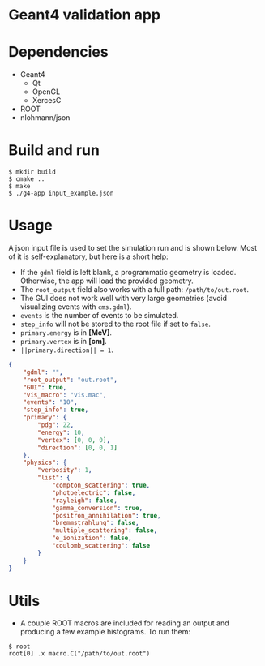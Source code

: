 
Geant4 validation app
=====================


# Dependencies
- Geant4
  - Qt
  - OpenGL
  - XercesC
- ROOT
- nlohmann/json


# Build and run
```
$ mkdir build
$ cmake ..
$ make
$ ./g4-app input_example.json
```


# Usage
A json input file is used to set the simulation run and is shown below. Most 
of it is self-explanatory, but here is a short help:  

- If the `gdml` field is left blank, a programmatic geometry is loaded. 
Otherwise, the app will load the provided geometry.  
- The `root_output` field also works with a full path: `/path/to/out.root`.    
- The GUI does not work well with very large geometries (avoid visualizing 
events with `cms.gdml`).  
- `events` is the number of events to be simulated.  
- `step_info` will not be stored to the root file if set to `false`.  
- `primary.energy` is in **[MeV]**.  
- `primary.vertex` is in **[cm]**.  
- `||primary.direction|| = 1`.  

```json
{
    "gdml": "",
    "root_output": "out.root",
    "GUI": true,
    "vis_macro": "vis.mac",
    "events": "10",
    "step_info": true,
    "primary": {
        "pdg": 22,
        "energy": 10,
        "vertex": [0, 0, 0],
        "direction": [0, 0, 1]
    },
    "physics": {
        "verbosity": 1,
        "list": {
            "compton_scattering": true,
            "photoelectric": false,
            "rayleigh": false,
            "gamma_conversion": true,
            "positron_annihilation": true,
            "bremmstrahlung": false,
            "multiple_scattering": false,
            "e_ionization": false,
            "coulomb_scattering": false
        }
    }
}
```


# Utils
- A couple ROOT macros are included for reading an output and producing a few 
example histograms. To run them:

```
$ root
root[0] .x macro.C("/path/to/out.root")
```
